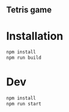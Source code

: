 ## Tetris game

# Installation

```bash
npm install
npm run build
```

# Dev

```bash
npm install
npm run start
```
